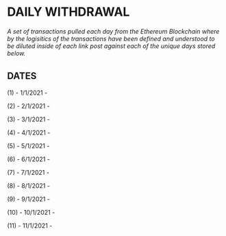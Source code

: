 # DAILY WITHDRAWAL

###### A set of transactions pulled each day from the Ethereum Blockchain where by the logisitics of the transactions have been defined and understood to be diluted inside of each link post against each of the unique days stored below.

## DATES

(1) - 1/1/2021 -

(2) - 2/1/2021 -

(3) - 3/1/2021 -

(4) - 4/1/2021 -

(5) - 5/1/2021 -

(6) - 6/1/2021 - 

(7) - 7/1/2021 -

(8) - 8/1/2021 -

(9) - 9/1/2021 -

(10) - 10/1/2021 -

(11) - 11/1/2021 -
